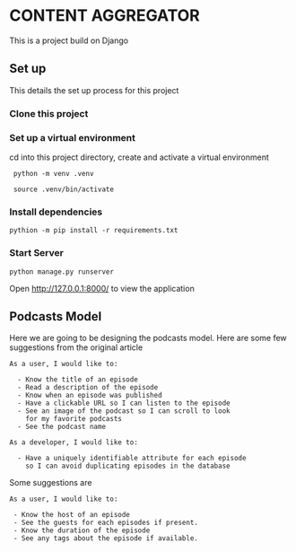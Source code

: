 # CONTENT AGGREGATOR
This is a project build on Django 


## Set up
This details the set up process for this project 
### Clone this project
### Set up a virtual environment 
cd into this project directory, create and activate a virtual environment

` python -m venv .venv`

` source .venv/bin/activate`

### Install dependencies 
`pythion -m pip install -r requirements.txt`

### Start Server
`python manage.py runserver`

Open http://127.0.0.1:8000/ to view the application

## Podcasts Model
Here we are going to be designing the podcasts model. Here are some few suggestions from the original article

```text
As a user, I would like to:

  - Know the title of an episode
  - Read a description of the episode
  - Know when an episode was published
  - Have a clickable URL so I can listen to the episode
  - See an image of the podcast so I can scroll to look
    for my favorite podcasts
  - See the podcast name

As a developer, I would like to:

  - Have a uniquely identifiable attribute for each episode
    so I can avoid duplicating episodes in the database
```

Some suggestions are
```text
As a user, I would like to:

 - Know the host of an episode
 - See the guests for each episodes if present.
 - Know the duration of the episode
 - See any tags about the episode if available.
```